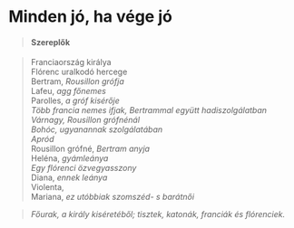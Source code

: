 <!-- ======================================================================
--- Search engine
title:          Minden jó, ha vége jó
keywords:       minden, jó, vég, vígjáték
description:    William Shakespeare: Minden jó, ha vége jó.
--- Menu system
order:          90
text:           Minden jó, ha vége jó
hidden:         false
umbel:          false
--- Page properties
id:             /comedies/alls-well-that-ends-well
document:       
layout:         layout-2-left
$-left:         play-list
searchable:     true
======================================================================= -->

# Minden jó, ha vége jó

>   #### Szereplők
    
>   Franciaország királya  
    Flórenc uralkodó hercege  
    Bertram, _Rousillon grófja_  
    Lafeu, _agg főnemes_  
    Parolles, _a gróf kisérője_  
    _Több francia nemes ifjak, Bertrammal együtt hadiszolgálatban_  
    _Várnagy, Rousillon grófnénál_  
    _Bohóc, ugyanannak szolgálatában_  
    _Apród_  
    Rousillon grófné, _Bertram anyja_  
    Heléna, _gyámleánya_  
    _Egy flórenci özvegyasszony_  
    Diana, _ennek leánya_  
    Violenta,  
    Mariana, _ez utóbbiak szomszéd- s barátnői_
    
>   _Főurak, a király kiséretéből; tisztek, katonák, franciák és flórenciek._
